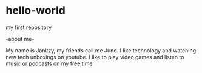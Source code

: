 # hello-world
my first repository

-about me-


My name is Janitzy, my friends call me Juno. I like technology and watching new tech unboxings on youtube. 
I like to play video games and listen to music or podcasts on my free time
